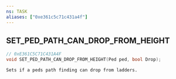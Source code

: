 ```yaml
---
ns: TASK
aliases: ["0xe361c5c71c431a4f"]
---
```

## SET_PED_PATH_CAN_DROP_FROM_HEIGHT

```c
// 0xE361C5C71C431A4F
void SET_PED_PATH_CAN_DROP_FROM_HEIGHT(Ped ped, bool Drop);
```

```
Sets if a peds path finding can drop from ladders.
```
